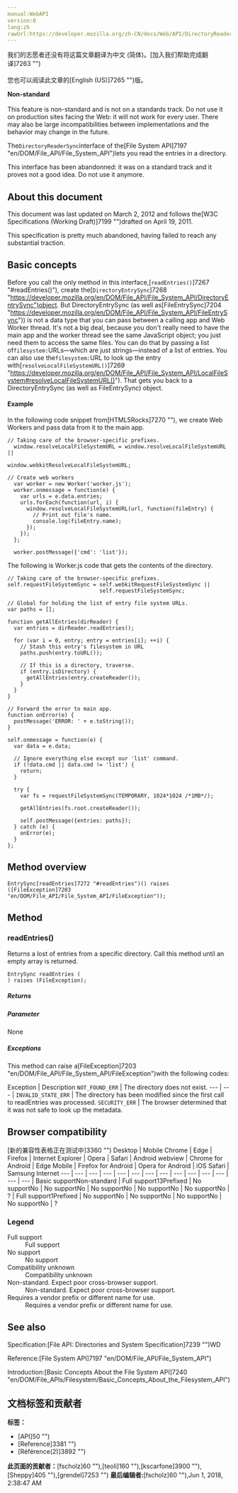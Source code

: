 ```yaml
---
manual:WebAPI
version:0
lang:zh
rawUrl:https://developer.mozilla.org/zh-CN/docs/Web/API/DirectoryReaderSync#createReader
---
```




<bdi>我们的志愿者还没有将这篇文章翻译为<bdi>中文 (简体)</bdi>。[加入我们帮助完成翻译]7263 "")<br></br>您也可以阅读此文章的[English (US)]7265 "")版。</bdi>






**Non-standard**<br></br>This feature is non-standard and is not on a standards track. Do not use it on production sites facing the Web: it will not work for every user. There may also be large incompatibilities between implementations and the behavior may change in the future.




The`DirectoryReaderSync`interface of the[File System API]7197 "en/DOM/File_API/File_System_API")lets you read the entries in a directory.



This interface has been abandonned: it was on a standard track and it proves not a good idea. Do not use it anymore.



## About this document<a name="About_this_document"></a>


This document was last updated on March 2, 2012 and follows the[W3C Specifications (Working Draft)]7199 "")drafted on April 19, 2011.



This specification is pretty much abandoned, having failed to reach any substantial traction.


## Basic concepts<a name="basic_concepts"></a>


Before you call the only method in this interface,[`readEntries()`]7267 "#readEntries()"), create the[`DirectoryEntrySync`]7268 "https://developer.mozilla.org/en/DOM/File_API/File_System_API/DirectoryEntrySync")object. But DirectoryEntrySync (as well as[FileEntrySync]7204 "https://developer.mozilla.org/en/DOM/File_API/File_System_API/FileEntrySync")) is not a data type that you can pass between a calling app and Web Worker thread. It&#39;s not a big deal, because you don&#39;t really need to have the main app and the worker thread see the same JavaScript object; you just need them to access the same files. You can do that by passing a list of`filesystem:`URLs—which are just strings—instead of a list of entries. You can also use the`filesystem:`URL to look up the entry with[`resolveLocalFileSystemURL()`]7269 "https://developer.mozilla.org/en/DOM/File_API/File_System_API/LocalFileSystem#resolveLocalFileSystemURL()"). That gets you back to a DirectoryEntrySync (as well as FileEntrySync) object.


#### Example<a name="example"></a>


In the following code snippet from[HTML5Rocks]7270 ""), we create Web Workers and pass data from it to the main app.


```
// Taking care of the browser-specific prefixes.
  window.resolveLocalFileSystemURL = window.resolveLocalFileSystemURL ||
                                     window.webkitResolveLocalFileSystemURL;

// Create web workers
  var worker = new Worker('worker.js');
  worker.onmessage = function(e) {
    var urls = e.data.entries;
    urls.forEach(function(url, i) {
      window.resolveLocalFileSystemURL(url, function(fileEntry) {
        // Print out file's name.
        console.log(fileEntry.name); 
      });
    });
  };

  worker.postMessage({'cmd': 'list'});
```


The following is Worker.js code that gets the contents of the directory.


```
// Taking care of the browser-specific prefixes.
self.requestFileSystemSync = self.webkitRequestFileSystemSync ||
                             self.requestFileSystemSync;

// Global for holding the list of entry file system URLs.
var paths = []; 

function getAllEntries(dirReader) {
  var entries = dirReader.readEntries();

  for (var i = 0, entry; entry = entries[i]; ++i) {
    // Stash this entry's filesystem in URL
    paths.push(entry.toURL()); 

    // If this is a directory, traverse.
    if (entry.isDirectory) {
      getAllEntries(entry.createReader());
    }
  }
}

// Forward the error to main app.
function onError(e) {
  postMessage('ERROR: ' + e.toString()); 
}

self.onmessage = function(e) {
  var data = e.data;

  // Ignore everything else except our 'list' command.
  if (!data.cmd || data.cmd != 'list') {
    return;
  }

  try {
    var fs = requestFileSystemSync(TEMPORARY, 1024*1024 /*1MB*/);

    getAllEntries(fs.root.createReader());

    self.postMessage({entries: paths});
  } catch (e) {
    onError(e);
  }
};
```

## Method overview<a name="Method_overview"></a>
`EntrySync[readEntries]7272 "#readEntries")() raises ([FileException]7203 "en/DOM/File_API/File_System_API/FileException"));` 


## Method<a name="Method"></a>

### readEntries()<a name="readEntries"></a>


Returns a lost of entries from a specific directory. Call this method until an empty array is returned.


```
EntrySync readEntries (
) raises (FileException);
```

##### Returns<a name="Returns"></a>

##### Parameter<a name="Parameter"></a>


None


##### Exceptions<a name="Exceptions"></a>


This method can raise a[FileException]7203 "en/DOM/File_API/File_System_API/FileException")with the following codes:

Exception | Description 
`NOT_FOUND_ERR` | The directory does not exist. 
 ---  |  ---  | 
`INVALID_STATE_ERR` | The directory has been modified since the first call to readEntries was processed. 
`SECURITY_ERR` | The browser determined that it was not safe to look up the metadata. 


## Browser compatibility<a name="Browser_Compatibility"></a>
[新的兼容性表格正在测试中<i></i>]3360 "")
<abbr>Desktop<i></i></abbr> | <abbr>Mobile<i></i></abbr> 
<abbr>Chrome<i></i></abbr> | <abbr>Edge<i></i></abbr> | <abbr>Firefox<i></i></abbr> | <abbr>Internet Explorer<i></i></abbr> | <abbr>Opera<i></i></abbr> | <abbr>Safari<i></i></abbr> | <abbr>Android webview<i></i></abbr> | <abbr>Chrome for Android<i></i></abbr> | <abbr>Edge Mobile<i></i></abbr> | <abbr>Firefox for Android<i></i></abbr> | <abbr>Opera for Android<i></i></abbr> | <abbr>iOS Safari<i></i></abbr> | <abbr>Samsung Internet<i></i></abbr> 
 ---  |  ---  |  ---  |  ---  |  ---  |  ---  |  ---  |  ---  |  ---  |  ---  |  ---  |  ---  |  ---  |  ---  | 
Basic support<abbr>Non-standard<i></i></abbr> | <abbr>Full support</abbr>13<abbr>Prefixed<i></i></abbr> | <abbr>No support</abbr>No | <abbr>No support</abbr>No | <abbr>No support</abbr>No | <abbr>No support</abbr>No | <abbr>No support</abbr>No | <abbr>?</abbr> | <abbr>Full support</abbr>1<abbr>Prefixed<i></i></abbr> | <abbr>No support</abbr>No | <abbr>No support</abbr>No | <abbr>No support</abbr>No | <abbr>No support</abbr>No | <abbr>?</abbr> 


### Legend<a name="Legend"></a>
<dl><dt id=''><abbr>Full support</abbr></dt><dd>Full support</dd><dt id=''><abbr>No support</abbr></dt><dd>No support</dd><dt id=''><abbr>Compatibility unknown</abbr></dt><dd>Compatibility unknown</dd><dt id=''><abbr>Non-standard. Expect poor cross-browser support.<i></i></abbr></dt><dd>Non-standard. Expect poor cross-browser support.</dd><dt id=''><abbr>Requires a vendor prefix or different name for use.<i></i></abbr></dt><dd>Requires a vendor prefix or different name for use.</dd></dl>

## See also<a name="See_also"></a>


Specification:[File API: Directories and System Specification]7239 "")WD



Reference:[File System API]7197 "en/DOM/File_API/File_System_API")



Introduction:[Basic Concepts About the File System API]7240 "en/DOM/File_APIs/Filesystem/Basic_Concepts_About_the_Filesystem_API")




## 文档标签和贡献者
**标签：**
* [API]50 "")
* [Reference]3381 "")
* [Référence(2)]3892 "")

**此页面的贡献者：**[fscholz]60 ""),[teoli]160 ""),[kscarfone]3900 ""),[Sheppy]405 ""),[grendel]7253 "")
**最后编辑者:**[fscholz]60 ""),<time>Jun 1, 2018, 2:38:47 AM</time>


